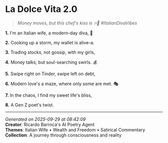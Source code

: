 # La Dolce Vita 2.0

> *Money moves, but this chef's kiss is 🔥🔪 #ItalianDivaVibes*

**1.** I'm an Italian wife, a modern-day diva, 💝


**2.** Cooking up a storm, my wallet is alive-a.


**3.** Trading stocks, not gossip, with my girls,


**4.** Money talks, but soul-searching swirls. 💰


**5.** Swipe right on Tinder, swipe left on debt,


**6.** Modern love's a maze, where only some are met. 🎭


**7.** In the chaos, I find my sweet life's bliss,


**8.** A Gen Z poet's twist.



---

*Generated on 2025-09-29 at 08:42:09*  
**Creator**: Ricardo Barroca's AI Poetry Agent  
**Themes**: Italian Wife • Wealth and Freedom • Satirical Commentary  
**Collection**: A journey through consciousness and reality